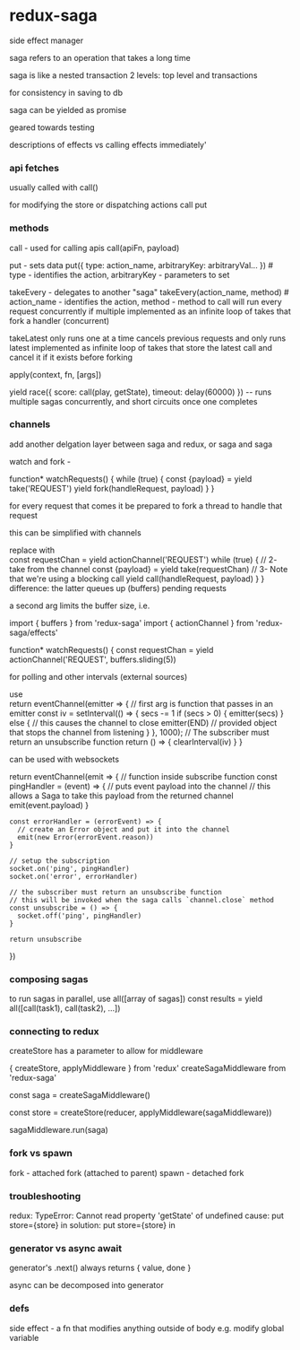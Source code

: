 # redux-saga

side effect manager

saga refers to an operation that takes a long time 

saga is like a nested transaction
2 levels: top level and transactions

for consistency in saving to db

saga can be yielded as promise

geared towards testing 

descriptions of effects vs calling effects immediately'

### api fetches

usually called with call()

for modifying the store or dispatching actions call put

### methods

call - used for calling apis
call(apiFn, payload)

put - sets data
put({ type: action_name, arbitraryKey: arbitraryVal... }) # type - identifies the action, arbitraryKey - parameters to set 

takeEvery - delegates to another "saga"
takeEvery(action_name, method) # action_name - identifies the action, method - method to call 
will run every request concurrently if multiple
implemented as an infinite loop of takes that fork a handler (concurrent)

takeLatest only runs one at a time
cancels previous requests and only runs latest
implemented as infinite loop of takes that store the latest call and cancel it if it exists before forking

apply(context, fn, [args])

yield race({
      score: call(play, getState),
      timeout: delay(60000)
    }) -- runs multiple sagas concurrently, and short circuits once one completes

### channels 

add another delgation layer between saga and redux, or saga and saga

watch and fork - 

function* watchRequests() {
  while (true) {
    const {payload} = yield take('REQUEST')
    yield fork(handleRequest, payload)
  }
}

for every request that comes it be prepared to fork a thread to handle that request

this can be simplified with channels

replace with   
const requestChan = yield actionChannel('REQUEST')
  while (true) {
    // 2- take from the channel
    const {payload} = yield take(requestChan)
    // 3- Note that we're using a blocking call
    yield call(handleRequest, payload)
  }
}
difference: the latter queues up (buffers) pending requests

a second arg limits the buffer size, i.e.

import { buffers } from 'redux-saga'
import { actionChannel } from 'redux-saga/effects'

function* watchRequests() {
  const requestChan = yield actionChannel('REQUEST', buffers.sliding(5))

for polling and other intervals (external sources)

use  
return eventChannel(emitter => { // first arg is function that passes in an emitter
      const iv = setInterval(() => {
        secs -= 1
        if (secs > 0) {
          emitter(secs)
        } else {
          // this causes the channel to close
          emitter(END) // provided object that stops the channel from listening
        }
      }, 1000);
      // The subscriber must return an unsubscribe function
      return () => {
        clearInterval(iv)
      }
    }

can be used with websockets

 return eventChannel(emit => {
    // function inside subscribe function 
    const pingHandler = (event) => {
      // puts event payload into the channel
      // this allows a Saga to take this payload from the returned channel
      emit(event.payload)
    }
    
    const errorHandler = (errorEvent) => {
      // create an Error object and put it into the channel
      emit(new Error(errorEvent.reason))
    }
    
    // setup the subscription
    socket.on('ping', pingHandler)
    socket.on('error', errorHandler)

    // the subscriber must return an unsubscribe function
    // this will be invoked when the saga calls `channel.close` method
    const unsubscribe = () => {
      socket.off('ping', pingHandler)
    }

    return unsubscribe
  })

### composing sagas 

to run sagas in parallel, use all([array of sagas])
  const results = yield all([call(task1), call(task2), ...])


### connecting to redux

createStore has a parameter to allow for middleware

{ createStore, applyMiddleware } from 'redux'
createSagaMiddleware from 'redux-saga'

const saga = createSagaMiddleware()

const store = createStore(reducer, applyMiddleware(sagaMiddleware))

sagaMiddleware.run(saga)

### fork vs spawn
fork - attached fork (attached to parent)
spawn - detached fork

### troubleshooting

redux: TypeError: Cannot read property 'getState' of undefined
cause: put store={store} in <App>
solution: put store={store} in <Provider>

### generator vs async await

generator's .next() always returns { value, done }

async can be decomposed into generator 



### defs

side effect - a fn that modifies anything outside of body 
e.g. modify global variable

